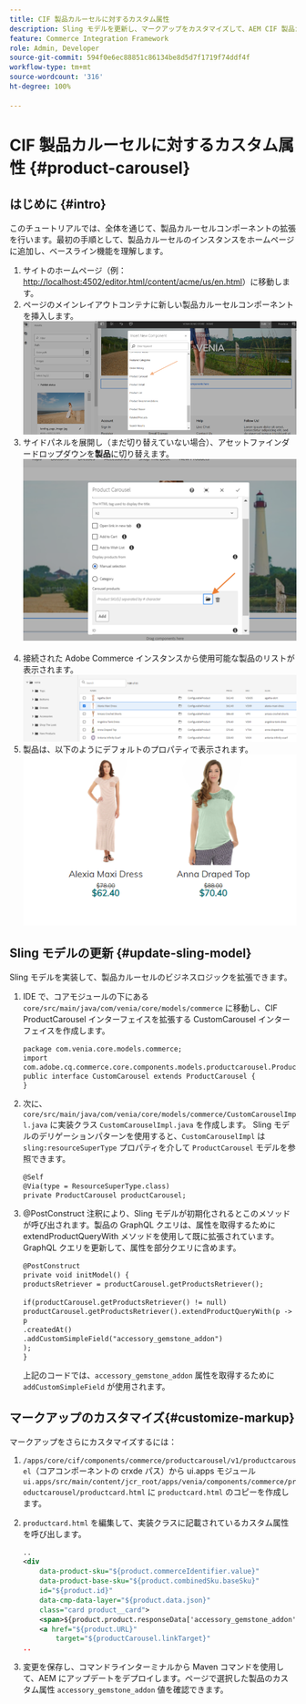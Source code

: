 ```yaml
---
title: CIF 製品カルーセルに対するカスタム属性
description: Sling モデルを更新し、マークアップをカスタマイズして、AEM CIF 製品カルーセルコンポーネントを拡張する方法について説明します。
feature: Commerce Integration Framework
role: Admin, Developer
source-git-commit: 594f0e6ec88851c86134be8d5d7f1719f74ddf4f
workflow-type: tm+mt
source-wordcount: '316'
ht-degree: 100%

---
```


# CIF 製品カルーセルに対するカスタム属性 {#product-carousel}

## はじめに {#intro}

このチュートリアルでは、全体を通じて、製品カルーセルコンポーネントの拡張を行います。最初の手順として、製品カルーセルのインスタンスをホームページに追加し、ベースライン機能を理解します。

1. サイトのホームページ（例：[http://localhost:4502/editor.html/content/acme/us/en.html](http://localhost:4502/editor.html/content/acme/us/en.html)）に移動します。
1. ページのメインレイアウトコンテナに新しい製品カルーセルコンポーネントを挿入します。
   ![製品カルーセルコンポーネント](/help/commerce-cloud/assets/product-carousel-component.png)
1. サイドパネルを展開し（まだ切り替えていない場合）、アセットファインダードロップダウンを&#x200B;**製品**に切り替えます。
     ![カルーセル製品](/help/commerce-cloud/assets/carousel-products.png)    
1. 接続された Adobe Commerce インスタンスから使用可能な製品のリストが表示されます。
   ![接続済みインスタンス](/help/commerce-cloud/assets/connected-instance.png)
1. 製品は、以下のようにデフォルトのプロパティで表示されます。
   ![プロパティで表示される製品](/help/commerce-cloud/assets/discount.png)

## Sling モデルの更新 {#update-sling-model}

Sling モデルを実装して、製品カルーセルのビジネスロジックを拡張できます。

1. IDE で、コアモジュールの下にある `core/src/main/java/com/venia/core/models/commerce` に移動し、CIF ProductCarousel インターフェイスを拡張する CustomCarousel インターフェイスを作成します。

   ```
   package com.venia.core.models.commerce;
   import com.adobe.cq.commerce.core.components.models.productcarousel.ProductCarousel;
   public interface CustomCarousel extends ProductCarousel {
   }
   ```
1. 次に、`core/src/main/java/com/venia/core/models/commerce/CustomCarouselImpl.java` に実装クラス `CustomCarouselImpl.java` を作成します。
Sling モデルのデリゲーションパターンを使用すると、`CustomCarouselImpl` は `sling:resourceSuperType` プロパティを介して `ProductCarousel` モデルを参照できます。

   ```
   @Self
   @Via(type = ResourceSuperType.class)
   private ProductCarousel productCarousel;
   ```

1. @PostConstruct 注釈により、Sling モデルが初期化されるとこのメソッドが呼び出されます。製品の GraphQL クエリは、属性を取得するために extendProductQueryWith メソッドを使用して既に拡張されています。GraphQL クエリを更新して、属性を部分クエリに含めます。

   ```
   @PostConstruct
   private void initModel() {
   productsRetriever = productCarousel.getProductsRetriever();
   
   if(productCarousel.getProductsRetriever() != null)
   productCarousel.getProductsRetriever().extendProductQueryWith(p -> p
   .createdAt()
   .addCustomSimpleField("accessory_gemstone_addon")
   );
   }
   ```

   上記のコードでは、`accessory_gemstone_addon` 属性を取得するために `addCustomSimpleField` が使用されます。

## マークアップのカスタマイズ{#customize-markup}

マークアップをさらにカスタマイズするには：

1. `/apps/core/cif/components/commerce/productcarousel/v1/productcarousel`（コアコンポーネントの crxde パス）から ui.apps モジュール `ui.apps/src/main/content/jcr_root/apps/venia/components/commerce/productcarousel/productcard.html` に `productcard.html` のコピーを作成します。

1. `productcard.html` を編集して、実装クラスに記載されているカスタム属性を呼び出します。

   ```xml
   ..
   <div
       data-product-sku="${product.commerceIdentifier.value}"
       data-product-base-sku="${product.combinedSku.baseSku}"
       id="${product.id}"
       data-cmp-data-layer="${product.data.json}"
       class="card product__card">
       <span>${product.product.responseData['accessory_gemstone_addon']}</span>
       <a href="${product.URL}"
           target="${productCarousel.linkTarget}"
   ..
   ```

1. 変更を保存し、コマンドラインターミナルから Maven コマンドを使用して、AEM にアップデートをデプロイします。ページで選択した製品のカスタム属性 `accessory_gemstone_addon` 値を確認できます。
